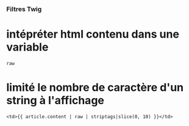 ### Filtres Twig


# intépréter html contenu dans une variable
``raw``

# limité le nombre de caractère d'un string à l'affichage
``<td>{{ article.content | raw | striptags|slice(0, 10) }}</td>``